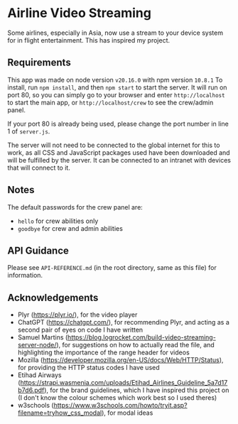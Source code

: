 # Airline Video Streaming

Some airlines, especially in Asia, now use a stream to your device system for in flight entertainment. This has inspired my project.

## Requirements

This app was made on node version `v20.16.0` with npm version `10.8.1`
To install, run `npm install`, and then `npm start` to start the server. It will run on port 80, so you can simply go to your browser and enter `http://localhost` to start the main app, or `http://localhost/crew` to see the crew/admin panel.

If your port 80 is already being used, please change the port number in line 1 of `server.js`.

The server will not need to be connected to the global internet for this to work, as all CSS and JavaScript packages used have been downloaded and will be fulfilled by the server. It can be connected to an intranet with devices that will connect to it.

## Notes

The default passwords for the crew panel are:
- `hello` for crew abilities only
- `goodbye` for crew and admin abilities

## API Guidance

Please see `API-REFERENCE.md` (in the root directory, same as this file) for information.

## Acknowledgements

- Plyr (https://plyr.io/), for the video player
- ChatGPT (https://chatgpt.com/), for recommending Plyr, and acting as a second pair of eyes on code I have written
- Samuel Martins (https://blog.logrocket.com/build-video-streaming-server-node/), for suggestions on how to actually read the file, and highlighting the importance of the range header for videos
- Mozilla (https://developer.mozilla.org/en-US/docs/Web/HTTP/Status), for providing the HTTP status codes I have used
- Etihad Airways (https://strapi.wasmenia.com/uploads/Etihad_Airlines_Guideline_5a7d17b7d6.pdf), for the brand guidelines, which I have inspired this project on (I don't know the colour schemes which work best so I used theres)
- w3schools (https://www.w3schools.com/howto/tryit.asp?filename=tryhow_css_modal), for modal ideas